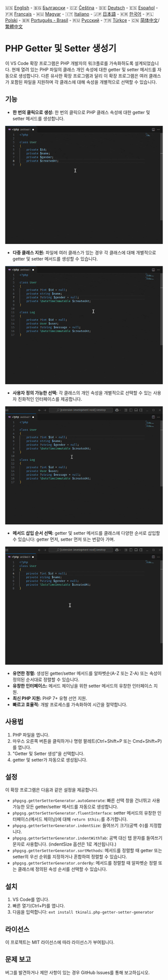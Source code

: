 🇺🇸 [English](./README.md) - 🇧🇬 [Български](./README_BG.md) - 🇨🇿 [Čeština](./README_CS.md) - 🇩🇪 [Deutsch](./README_DE.md) - 🇪🇸 [Español](./README_ES.md) - 🇫🇷 [Français](./README_FR.md) - 🇭🇺 [Magyar](./README_HU.md) - 🇮🇹 [Italiano](./README_IT.md) - 🇯🇵 [日本語](./README_JA.md) - 🇰🇷 [한국어](./README_KO.md) - 🇵🇱 [Polski](./README_PL.md) - 🇧🇷 [Português - Brasil](./README_PT-BR.md) - 🇷🇺 [Русский](./README_RU.md) - 🇹🇷 [Türkçe](./README_TR.md) - 🇨🇳 [简体中文](./README_ZH-CN.md)/[繁體中文](./README_ZH-TW.md)

# PHP Getter 및 Setter 생성기

이 VS Code 확장 프로그램은 PHP 개발자의 워크플로를 가속화하도록 설계되었습니다. 현재 열려 있는 PHP 파일의 클래스 개인 속성에 대한 getter 및 setter 메서드를 자동으로 생성합니다. 다른 유사한 확장 프로그램과 달리 이 확장 프로그램은 여러 클래스가 포함된 파일을 지원하며 각 클래스에 대해 속성을 개별적으로 선택할 수 있습니다.

## 기능

- **한 번의 클릭으로 생성:** 한 번의 클릭으로 PHP 클래스 속성에 대한 getter 및 setter 메서드를 생성합니다.

![한 번의 클릭으로 생성](images/one-click.gif "한 번의 클릭으로 생성")

- **다중 클래스 지원:** 파일에 여러 클래스가 있는 경우 각 클래스에 대해 개별적으로 getter 및 setter 메서드를 생성할 수 있습니다.

![다중 클래스 지원](images/multi-class.gif "다중 클래스 지원")

- **사용자 정의 가능한 선택:** 각 클래스의 개인 속성을 개별적으로 선택할 수 있는 사용자 친화적인 인터페이스를 제공합니다.

![사용자 정의 가능한 선택](images/property-select.gif "사용자 정의 가능한 선택")

- **메서드 삽입 순서 선택:** getter 및 setter 메서드를 클래스에 다양한 순서로 삽입할 수 있습니다: getter 먼저, setter 먼저 또는 번갈아 가며.

![메서드 삽입 순서 선택](images/flexible-sort.gif "메서드 삽입 순서 선택")

- **유연한 정렬:** 생성된 getter/setter 메서드를 알파벳순(A-Z 또는 Z-A) 또는 속성이 정의된 순서대로 정렬할 수 있습니다.
- **유창한 인터페이스:** 메서드 체이닝을 위한 setter 메서드의 유창한 인터페이스 지원.
- **최신 PHP 지원:** PHP 7+ 유형 선언 지원.
- **빠르고 효율적:** 개발 프로세스를 가속화하여 시간을 절약합니다.

## 사용법

1. PHP 파일을 엽니다.
2. 마우스 오른쪽 버튼을 클릭하거나 명령 팔레트(Ctrl+Shift+P 또는 Cmd+Shift+P)를 엽니다.
3. "Getter 및 Setter 생성"을 선택합니다.
4. getter 및 setter가 자동으로 생성됩니다.

## 설정

이 확장 프로그램은 다음과 같은 설정을 제공합니다.

- `phpgsg.getterSetterGenerator.autoGenerate`: 빠른 선택 창을 건너뛰고 사용 가능한 모든 getter/setter 메서드를 자동으로 생성합니다.
- `phpgsg.getterSetterGenerator.fluentInterface`: setter 메서드의 유창한 인터페이스(메서드 체이닝)에 대해 `return $this;`를 추가합니다.
- `phpgsg.getterSetterGenerator.indentSize`: 들여쓰기 크기(공백 수)를 지정합니다.
- `phpgsg.getterSetterGenerator.indentWithTab`: 공백 대신 탭 문자를 들여쓰기 문자로 사용합니다. (indentSize 옵션은 1로 계산됩니다.)
- `phpgsg.getterSetterGenerator.sortMethods`: 메서드를 정렬할 때 getter 또는 setter의 우선 순위를 지정하거나 혼합하여 정렬할 수 있습니다.
- `phpgsg.getterSetterGenerator.orderBy`: 메서드를 정렬할 때 알파벳순 정렬 또는 클래스에 정의된 속성 순서를 선택할 수 있습니다.

## 설치

1. VS Code를 엽니다.
2. 빠른 열기(Ctrl+P)를 엽니다.
3. 다음을 입력합니다: `ext install tkinali.php-getter-setter-generator`

## 라이선스

이 프로젝트는 MIT 라이선스에 따라 라이선스가 부여됩니다.

## 문제 보고

버그를 발견하거나 제안 사항이 있는 경우 GitHub Issues를 통해 보고하십시오.